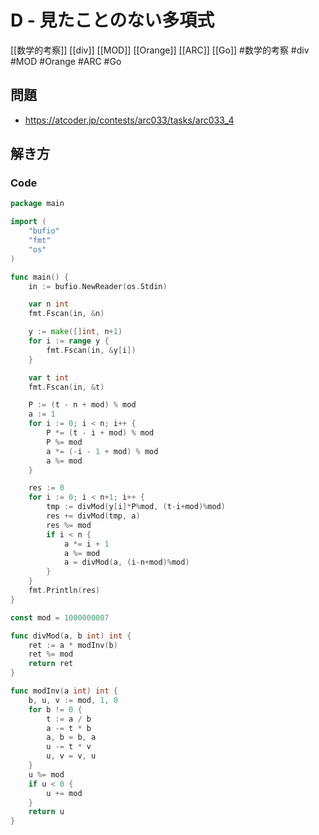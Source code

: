 # D - 見たことのない多項式
[[数学的考察]] [[div]] [[MOD]] [[Orange]] [[ARC]] [[Go]]
#数学的考察 #div #MOD #Orange #ARC #Go 

## 問題
- https://atcoder.jp/contests/arc033/tasks/arc033_4

## 解き方
### Code
```go
package main

import (
	"bufio"
	"fmt"
	"os"
)

func main() {
	in := bufio.NewReader(os.Stdin)

	var n int
	fmt.Fscan(in, &n)

	y := make([]int, n+1)
	for i := range y {
		fmt.Fscan(in, &y[i])
	}

	var t int
	fmt.Fscan(in, &t)

	P := (t - n + mod) % mod
	a := 1
	for i := 0; i < n; i++ {
		P *= (t - i + mod) % mod
		P %= mod
		a *= (-i - 1 + mod) % mod
		a %= mod
	}

	res := 0
	for i := 0; i < n+1; i++ {
		tmp := divMod(y[i]*P%mod, (t-i+mod)%mod)
		res += divMod(tmp, a)
		res %= mod
		if i < n {
			a *= i + 1
			a %= mod
			a = divMod(a, (i-n+mod)%mod)
		}
	}
	fmt.Println(res)
}

const mod = 1000000007

func divMod(a, b int) int {
	ret := a * modInv(b)
	ret %= mod
	return ret
}

func modInv(a int) int {
	b, u, v := mod, 1, 0
	for b != 0 {
		t := a / b
		a -= t * b
		a, b = b, a
		u -= t * v
		u, v = v, u
	}
	u %= mod
	if u < 0 {
		u += mod
	}
	return u
}
```